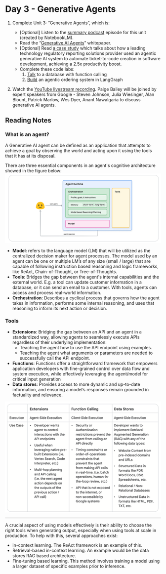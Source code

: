 # Day 3 - Generative Agents

1. Complete Unit 3: “Generative Agents”, which is:
   - [Optional] Listen to the [summary podcast](https://www.youtube.com/watch?v=H4gZd4BCrDQ) episode for this unit (created by NotebookLM).
   - Read the “[Generative AI Agents](../reference/Newwhitepaper_Agents2.pdf)” whitepaper.
   - [Optional] Read [a case study](https://cloud.google.com/blog/products/ai-machine-learning/regnology-automates-ticket-to-code-with-genai-on-vertex-ai?e=48754805) which talks about how a leading technology regulatory reporting solutions provider used an agentic generative AI system to automate ticket-to-code creation in software development, achieving a 2.5x productivity boost.
   - Complete these code labs:
        1. [Talk](../codes/day-3-function-calling-with-llamaIndex.ipynb) to a database with function calling
        2. [Build](https://www.kaggle.com/code/markishere/day-3-building-an-agent-with-langgraph/) an agentic ordering system in LangGraph

2. Watch the [YouTube livestream recording](https://www.youtube.com/watch?v=HQUtMWoTAD4&list=PLqFaTIg4myu-b1PlxitQdY0UYIbys-2es&index=4). Paige Bailey will be joined by expert speakers from Google - Steven Johnson, Julia Wiesinger, Alan Blount, Patrick Marlow, Wes Dyer, Anant Nawalgaria to discuss generative AI agents.


## Reading Notes

### What is an agent?
A Generative AI agent can be defined as an application that attempts to achieve a goal by observing the world and acting upon it using the tools that it has at its disposal.


There are three essential components in an agent's cognitive architecture showed in the figure below:
![1735369049025](image/generative-agents/1735369049025.png)
- **Model**: refers to the language model (LM) that will be utilized as the centralized decision maker for agent processes. The model used by an agent can be one
or multiple LM’s of any size (small / large) that are capable of following instruction based
reasoning and logic frameworks, like ReAct, Chain-of-Thought, or Tree-of-Thoughts.
- **Tools**: Bridges the gap between the agent's internal capabilities and the external world. E.g. a tool can update customer information in a database, or it can send an email to a customer. With tools, agents can access and process real-world information. 
- **Orchestration**:  Describes a cyclical process that governs how the agent takes in
information, performs some internal reasoning, and uses that reasoning to inform its next
action or decision.

### Tools

- **Extensions**: Bridging the gap between an API and an agent in a standardized way, allowing agents to seamlessly execute APIs regardless of their underlying implementation:
  - Teaching the agent how to use the API endpoint using examples.
  - Teaching the agent what arguments or parameters are needed to successfully call the API endpoint.
- **Functions**: Functions offer a straightforward framework that empowers application developers with fine-grained control over data flow and system execution, while effectively leveraging the agent/model for critical input generation
- **Data stores**: Provides access to more dynamic
and up-to-date information, and ensuring a model’s responses remain grounded in factuality
and relevance.

![1735429379800](image/generative-agents/1735429379800.png)

--------------------
A crucial aspect of using models effectively is their ability to choose the right tools when generating output, especially when using tools at scale in production. To help with this, several approaches exist:
- in-context learning. The ReAct framework is an example of this.
- Retrieval-based in-context learning. An example would be the data stores RAG based architecture.
- Fine-tuning based learning. This method involves training a model using a larger dataset of specific examples prior to inference. 
